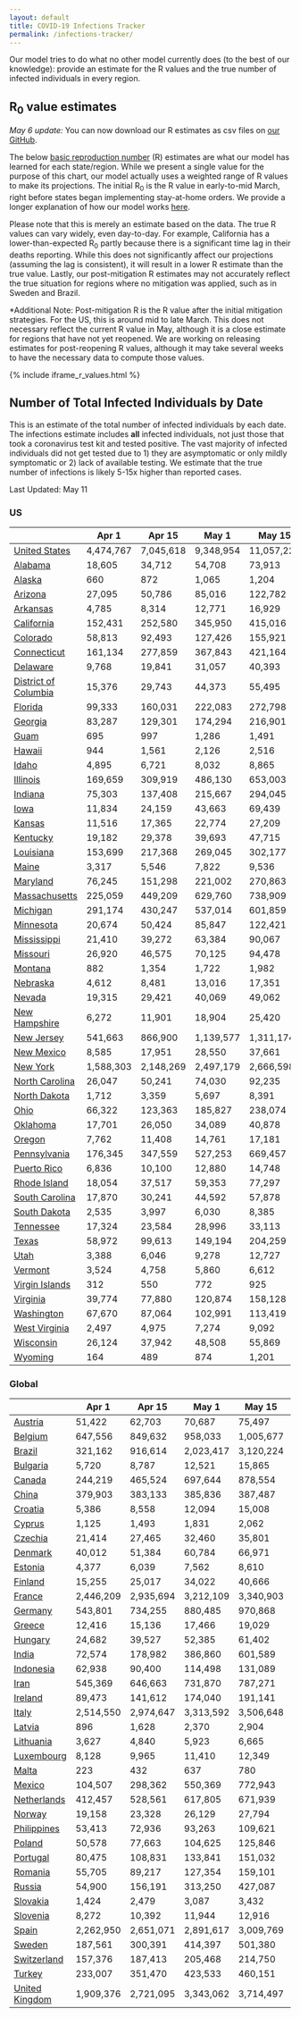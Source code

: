```yaml
---
layout: default
title: COVID-19 Infections Tracker
permalink: /infections-tracker/
---
```


Our model tries to do what no other model currently does (to the best of our knowledge): provide an estimate for the R values and the true number of infected individuals in every region.

## R<sub>0</sub> value estimates

*May 6 update:* You can now download our R estimates as csv files on [our GitHub](https://github.com/youyanggu/covid19_projections/tree/master/r_values).

The below [basic reproduction number](https://en.wikipedia.org/wiki/Basic_reproduction_number) (R) estimates are what our model has learned for each state/region. While we present a single value for the purpose of this chart, our model actually uses a weighted range of R values to make its projections. The initial R<sub>0</sub> is the R value in early-to-mid March, right before states began implementing stay-at-home orders. We provide a longer explanation of how our model works [here](/model-details).

Please note that this is merely an estimate based on the data. The true R values can vary widely, even day-to-day. For example, California has a lower-than-expected R<sub>0</sub> partly because there is a significant time lag in their deaths reporting. While this does not significantly affect our projections (assuming the lag is consistent), it will result in a lower R estimate than the true value. Lastly, our post-mitigation R estimates may not accurately reflect the true situation for regions where no mitigation was applied, such as in Sweden and Brazil.

*Additional Note: Post-mitigation R is the R value after the initial mitigation strategies. For the US, this is around mid to late March. This does not necessary reflect the current R value in May, although it is a close estimate for regions that have not yet reopened. We are working on releasing estimates for post-reopening R values, although it may take several weeks to have the necessary data to compute those values.

{% include iframe_r_values.html %}

## Number of Total Infected Individuals by Date
This is an estimate of the total number of infected individuals by each date. The infections estimate includes **all** infected individuals, not just those that took a coronavirus test kit and tested positive. The vast majority of infected individuals did not get tested due to 1) they are asymptomatic or only mildly symptomatic or 2) lack of available testing. We estimate that the true number of infections is likely 5-15x higher than reported cases.

Last Updated: May 11

### US

|                                |     Apr 1 |    Apr 15 |     May 1 |     May 15 |      Jun 1 |     Jun 15 |      Jul 1 |     Jul 15 |      Aug 1 |
|--------------------------------|-----------|-----------|-----------|------------|------------|------------|------------|------------|------------|
| [United States](/us)           | 4,474,767 | 7,045,618 | 9,348,954 | 11,057,227 | 13,064,820 | 14,855,770 | 16,956,633 | 18,538,124 | 19,901,821 |
| [Alabama](/us-al)              |    18,605 |    34,712 |    54,708 |     73,913 |    104,530 |    136,856 |    172,002 |    196,904 |    218,514 |
| [Alaska](/us-ak)               |       660 |       872 |     1,065 |      1,204 |      1,327 |      1,387 |      1,411 |      1,414 |      1,414 |
| [Arizona](/us-az)              |    27,095 |    50,786 |    85,016 |    122,782 |    192,520 |    275,311 |    365,848 |    428,997 |    482,488 |
| [Arkansas](/us-ar)             |     4,785 |     8,314 |    12,771 |     16,929 |     23,052 |     28,994 |     35,343 |     39,829 |     43,781 |
| [California](/us-ca)           |   152,431 |   252,580 |   345,950 |    415,016 |    489,189 |    555,062 |    648,942 |    735,752 |    825,932 |
| [Colorado](/us-co)             |    58,813 |    92,493 |   127,426 |    155,921 |    194,823 |    233,817 |    276,876 |    306,963 |    332,496 |
| [Connecticut](/us-ct)          |   161,134 |   277,859 |   367,843 |    421,164 |    465,697 |    495,275 |    525,814 |    546,450 |    562,135 |
| [Delaware](/us-de)             |     9,768 |    19,841 |    31,057 |     40,393 |     51,072 |     60,615 |     73,478 |     84,199 |     93,897 |
| [District of Columbia](/us-dc) |    15,376 |    29,743 |    44,373 |     55,495 |     67,148 |     76,698 |     88,526 |     97,518 |    104,863 |
| [Florida](/us-fl)              |    99,333 |   160,031 |   222,083 |    272,798 |    344,190 |    419,787 |    507,946 |    573,389 |    632,806 |
| [Georgia](/us-ga)              |    83,287 |   129,301 |   174,294 |    216,901 |    277,012 |    323,888 |    366,990 |    394,077 |    416,487 |
| [Guam](/us-gu)                 |       695 |       997 |     1,286 |      1,491 |      1,677 |      1,788 |      1,861 |      1,889 |      1,906 |
| [Hawaii](/us-hi)               |       944 |     1,561 |     2,126 |      2,516 |      2,867 |      3,073 |      3,201 |      3,239 |      3,253 |
| [Idaho](/us-id)                |     4,895 |     6,721 |     8,032 |      8,865 |      9,660 |     10,121 |     10,389 |     10,466 |     10,495 |
| [Illinois](/us-il)             |   169,659 |   309,919 |   486,130 |    653,003 |    870,688 |  1,094,602 |  1,439,146 |  1,729,670 |  1,973,111 |
| [Indiana](/us-in)              |    75,303 |   137,408 |   215,667 |    294,045 |    428,154 |    575,864 |    722,560 |    813,739 |    881,786 |
| [Iowa](/us-ia)                 |    11,834 |    24,159 |    43,663 |     69,439 |    119,294 |    165,214 |    208,906 |    236,552 |    258,717 |
| [Kansas](/us-ks)               |    11,516 |    17,365 |    22,774 |     27,209 |     32,999 |     37,721 |     42,165 |     45,021 |     47,387 |
| [Kentucky](/us-ky)             |    19,182 |    29,378 |    39,693 |     47,715 |     56,345 |     63,632 |     73,082 |     81,349 |     89,758 |
| [Louisiana](/us-la)            |   153,699 |   217,368 |   269,045 |    302,177 |    336,911 |    363,731 |    389,115 |    404,913 |    417,024 |
| [Maine](/us-me)                |     3,317 |     5,546 |     7,822 |      9,536 |     11,445 |     12,914 |     14,299 |     15,156 |     15,830 |
| [Maryland](/us-md)             |    76,245 |   151,298 |   221,002 |    270,863 |    322,020 |    364,600 |    420,101 |    465,951 |    507,485 |
| [Massachusetts](/us-ma)        |   225,059 |   449,209 |   629,760 |    738,909 |    832,595 |    896,643 |    964,394 |  1,010,842 |  1,046,421 |
| [Michigan](/us-mi)             |   291,174 |   430,247 |   537,014 |    601,859 |    657,641 |    695,211 |    733,473 |    760,838 |    784,462 |
| [Minnesota](/us-mn)            |    20,674 |    50,424 |    85,847 |    122,421 |    186,505 |    248,037 |    307,496 |    345,943 |    377,003 |
| [Mississippi](/us-ms)          |    21,410 |    39,272 |    63,384 |     90,067 |    139,018 |    190,328 |    240,359 |    272,271 |    297,174 |
| [Missouri](/us-mo)             |    26,920 |    46,575 |    70,125 |     94,478 |    134,860 |    173,032 |    211,363 |    237,274 |    259,331 |
| [Montana](/us-mt)              |       882 |     1,354 |     1,722 |      1,982 |      2,241 |      2,390 |      2,478 |      2,505 |      2,516 |
| [Nebraska](/us-ne)             |     4,612 |     8,481 |    13,016 |     17,351 |     23,592 |     28,999 |     34,286 |     37,744 |     40,638 |
| [Nevada](/us-nv)               |    19,315 |    29,421 |    40,069 |     49,062 |     61,440 |     72,572 |     83,824 |     91,442 |     97,876 |
| [New Hampshire](/us-nh)        |     6,272 |    11,901 |    18,904 |     25,420 |     35,070 |     45,918 |     59,450 |     69,519 |     78,554 |
| [New Jersey](/us-nj)           |   541,663 |   866,900 | 1,139,577 |  1,311,174 |  1,459,065 |  1,559,461 |  1,665,613 |  1,736,538 |  1,788,288 |
| [New Mexico](/us-nm)           |     8,585 |    17,951 |    28,550 |     37,661 |     50,687 |     64,527 |     80,683 |     92,397 |    102,698 |
| [New York](/us-ny)             | 1,588,303 | 2,148,269 | 2,497,179 |  2,666,598 |  2,784,074 |  2,849,504 |  2,907,589 |  2,944,021 |  2,971,345 |
| [North Carolina](/us-nc)       |    26,047 |    50,241 |    74,030 |     92,235 |    113,658 |    134,430 |    161,166 |    182,291 |    202,555 |
| [North Dakota](/us-nd)         |     1,712 |     3,359 |     5,697 |      8,391 |     12,852 |     16,844 |     20,785 |     23,386 |     25,592 |
| [Ohio](/us-oh)                 |    66,322 |   123,363 |   185,827 |    238,074 |    299,383 |    356,959 |    440,671 |    516,673 |    592,359 |
| [Oklahoma](/us-ok)             |    17,701 |    26,050 |    34,089 |     40,878 |     49,210 |     55,469 |     60,981 |     64,247 |     66,811 |
| [Oregon](/us-or)               |     7,762 |    11,408 |    14,761 |     17,181 |     19,614 |     21,514 |     23,761 |     25,636 |     27,532 |
| [Pennsylvania](/us-pa)         |   176,345 |   347,559 |   527,253 |    669,457 |    826,236 |    964,313 |  1,152,079 |  1,308,454 |  1,448,068 |
| [Puerto Rico](/us-pr)          |     6,836 |    10,100 |    12,880 |     14,748 |     16,492 |     17,728 |     19,006 |     19,956 |     20,850 |
| [Rhode Island](/us-ri)         |    18,054 |    37,517 |    59,353 |     77,297 |     98,245 |    117,495 |    140,192 |    155,258 |    166,756 |
| [South Carolina](/us-sc)       |    17,870 |    30,241 |    44,592 |     57,878 |     78,924 |    101,444 |    126,307 |    144,340 |    160,427 |
| [South Dakota](/us-sd)         |     2,535 |     3,997 |     6,030 |      8,385 |     12,362 |     15,953 |     19,522 |     21,916 |     23,984 |
| [Tennessee](/us-tn)            |    17,324 |    23,584 |    28,996 |     33,113 |     37,438 |     40,126 |     41,946 |     42,711 |     43,154 |
| [Texas](/us-tx)                |    58,972 |    99,613 |   149,194 |    204,259 |    299,565 |    386,872 |    474,549 |    534,457 |    587,154 |
| [Utah](/us-ut)                 |     3,388 |     6,046 |     9,278 |     12,727 |     18,265 |     23,212 |     28,170 |     31,542 |     34,513 |
| [Vermont](/us-vt)              |     3,524 |     4,758 |     5,860 |      6,612 |      7,284 |      7,681 |      7,940 |      8,036 |      8,083 |
| [Virgin Islands](/us-vi)       |       312 |       550 |       772 |        925 |      1,061 |      1,137 |      1,178 |      1,185 |      1,186 |
| [Virginia](/us-va)             |    39,774 |    77,880 |   120,874 |    158,128 |    204,800 |    252,733 |    329,659 |    401,608 |    471,806 |
| [Washington](/us-wa)           |    67,670 |    87,064 |   102,991 |    113,419 |    123,085 |    130,165 |    138,201 |    144,732 |    151,147 |
| [West Virginia](/us-wv)        |     2,497 |     4,975 |     7,274 |      9,092 |     11,291 |     12,960 |     14,452 |     15,339 |     16,030 |
| [Wisconsin](/us-wi)            |    26,124 |    37,942 |    48,508 |     55,869 |     62,953 |     68,171 |     73,876 |     78,342 |     82,673 |
| [Wyoming](/us-wy)              |       164 |       489 |       874 |      1,201 |      1,556 |      1,778 |      1,928 |      1,981 |      2,005 |

### Global

|                                   |     Apr 1 |    Apr 15 |     May 1 |    May 15 |     Jun 1 |    Jun 15 |     Jul 1 |    Jul 15 |      Aug 1 |
|-----------------------------------|-----------|-----------|-----------|-----------|-----------|-----------|-----------|-----------|------------|
| [Austria](/austria)               |    51,422 |    62,703 |    70,687 |    75,497 |    80,122 |    83,038 |    85,206 |    86,373 |     87,318 |
| [Belgium](/belgium)               |   647,556 |   849,632 |   958,033 | 1,005,677 | 1,042,208 | 1,063,539 | 1,080,024 | 1,089,496 |  1,097,138 |
| [Brazil](/brazil)                 |   321,162 |   916,614 | 2,023,417 | 3,120,224 | 4,596,247 | 5,967,540 | 7,722,503 | 9,395,585 | 11,501,976 |
| [Bulgaria](/bulgaria)             |     5,720 |     8,787 |    12,521 |    15,865 |    20,652 |    25,551 |    31,342 |    36,222 |     41,940 |
| [Canada](/canada)                 |   244,219 |   465,524 |   697,644 |   878,554 | 1,076,394 | 1,250,784 | 1,490,646 | 1,700,450 |  1,920,812 |
| [China](/china)                   |   379,903 |   383,133 |   385,836 |   387,487 |   388,657 |   388,995 |   389,097 |   389,122 |    389,131 |
| [Croatia](/croatia)               |     5,386 |     8,558 |    12,094 |    15,008 |    18,782 |    22,221 |    26,017 |    29,053 |     32,467 |
| [Cyprus](/cyprus)                 |     1,125 |     1,493 |     1,831 |     2,062 |     2,276 |     2,387 |     2,435 |     2,444 |      2,446 |
| [Czechia](/czechia)               |    21,414 |    27,465 |    32,460 |    35,801 |    38,996 |    40,781 |    41,751 |    42,028 |     42,151 |
| [Denmark](/denmark)               |    40,012 |    51,384 |    60,784 |    66,971 |    73,363 |    77,787 |    81,571 |    83,972 |     86,192 |
| [Estonia](/estonia)               |     4,377 |     6,039 |     7,562 |     8,610 |     9,595 |    10,119 |    10,371 |    10,420 |     10,434 |
| [Finland](/finland)               |    15,255 |    25,017 |    34,022 |    40,666 |    48,901 |    56,455 |    64,884 |    71,679 |     79,300 |
| [France](/france)                 | 2,446,209 | 2,935,694 | 3,212,109 | 3,340,903 | 3,446,414 | 3,514,026 | 3,572,442 | 3,610,511 |  3,645,101 |
| [Germany](/germany)               |   543,801 |   734,255 |   880,485 |   970,868 | 1,066,247 | 1,142,702 | 1,221,836 | 1,282,624 |  1,347,725 |
| [Greece](/greece)                 |    12,416 |    15,136 |    17,466 |    19,029 |    20,580 |    21,532 |    22,176 |    22,477 |     22,694 |
| [Hungary](/hungary)               |    24,682 |    39,527 |    52,385 |    61,402 |    72,232 |    82,041 |    92,958 |   101,778 |    111,695 |
| [India](/india)                   |    72,574 |   178,982 |   386,860 |   601,589 |   909,954 | 1,226,519 | 1,695,023 | 2,241,587 |  3,158,744 |
| [Indonesia](/indonesia)           |    62,938 |    90,400 |   114,498 |   131,089 |   147,048 |   157,328 |   166,295 |   172,258 |    177,900 |
| [Iran](/iran)                     |   545,369 |   646,663 |   731,870 |   787,271 |   837,185 |   867,486 |   893,068 |   909,687 |    924,740 |
| [Ireland](/ireland)               |    89,473 |   141,612 |   174,040 |   191,141 |   207,217 |   218,835 |   229,757 |   237,364 |    244,763 |
| [Italy](/italy)                   | 2,514,550 | 2,974,647 | 3,313,592 | 3,506,648 | 3,689,608 | 3,819,833 | 3,938,345 | 4,017,654 |  4,090,865 |
| [Latvia](/latvia)                 |       896 |     1,628 |     2,370 |     2,904 |     3,441 |     3,761 |     3,961 |     4,025 |      4,053 |
| [Lithuania](/lithuania)           |     3,627 |     4,840 |     5,923 |     6,665 |     7,384 |     7,794 |     8,028 |     8,103 |      8,141 |
| [Luxembourg](/luxembourg)         |     8,128 |     9,965 |    11,410 |    12,349 |    13,243 |    13,751 |    14,041 |    14,145 |     14,202 |
| [Malta](/malta)                   |       223 |       432 |       637 |       780 |       914 |       987 |     1,024 |     1,029 |      1,030 |
| [Mexico](/mexico)                 |   104,507 |   298,362 |   550,369 |   772,943 | 1,051,735 | 1,293,057 | 1,585,595 | 1,858,356 |  2,212,107 |
| [Netherlands](/netherlands)       |   412,457 |   528,561 |   617,805 |   671,939 |   726,839 |   768,167 |   807,461 |   834,823 |    861,145 |
| [Norway](/norway)                 |    19,158 |    23,328 |    26,129 |    27,794 |    29,361 |    30,288 |    30,887 |    31,149 |     31,323 |
| [Philippines](/philippines)       |    53,413 |    72,936 |    93,263 |   109,621 |   127,860 |   141,555 |   155,734 |   167,075 |    179,807 |
| [Poland](/poland)                 |    50,578 |    77,663 |   104,625 |   125,846 |   154,116 |   182,224 |   215,038 |   242,396 |    273,998 |
| [Portugal](/portugal)             |    80,475 |   108,831 |   133,841 |   151,032 |   169,505 |   182,941 |   195,143 |   203,302 |    211,122 |
| [Romania](/romania)               |    55,705 |    89,217 |   127,354 |   159,101 |   200,334 |   237,666 |   278,436 |   310,479 |    345,373 |
| [Russia](/russia)                 |    54,900 |   156,191 |   313,250 |   427,087 |   534,615 |   605,404 |   672,394 |   722,070 |    774,336 |
| [Slovakia](/slovakia)             |     1,424 |     2,479 |     3,087 |     3,432 |     3,756 |     3,949 |     4,079 |     4,132 |      4,167 |
| [Slovenia](/slovenia)             |     8,272 |    10,392 |    11,944 |    12,916 |    13,851 |    14,410 |    14,777 |    14,946 |     15,068 |
| [Spain](/spain)                   | 2,262,950 | 2,651,071 | 2,891,617 | 3,009,769 | 3,107,899 | 3,169,012 | 3,219,540 | 3,250,853 |  3,278,012 |
| [Sweden](/sweden)                 |   187,561 |   300,391 |   414,397 |   501,380 |   591,895 |   654,466 |   713,178 |   754,507 |    794,140 |
| [Switzerland](/switzerland)       |   157,376 |   187,413 |   205,468 |   214,750 |   222,913 |   228,030 |   232,140 |   234,665 |    236,937 |
| [Turkey](/turkey)                 |   233,007 |   351,470 |   423,533 |   460,151 |   488,258 |   505,133 |   519,711 |   529,129 |    538,045 |
| [United Kingdom](/united-kingdom) | 1,909,376 | 2,721,095 | 3,343,062 | 3,714,497 | 4,088,136 | 4,371,887 | 4,632,209 | 4,801,808 |  4,952,446 |

